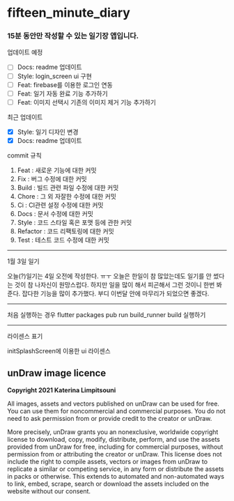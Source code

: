 # fifteen_minute_diary

### 15분 동안만 작성할 수 있는 일기장 앱입니다.

업데이트 예정
- [ ] Docs: readme 업데이트
- [ ] Style: login_screen ui 구현
- [ ] Feat: firebase를 이용한 로그인 연동
- [ ] Feat: 일기 자동 완료 기능 추가하기
- [ ] Feat: 이미지 선택시 기존의 이미지 제거 기능 추가하기

최근 업데이트
- [X] Style: 일기 디자인 변경
- [X] Docs: readme 업데이트

commit 규칙
1. Feat : 새로운 기능에 대한 커밋
2. Fix : 버그 수정에 대한 커밋
3. Build : 빌드 관련 파일 수정에 대한 커밋
4. Chore : 그 외 자잘한 수정에 대한 커밋
5. Ci : CI관련 설정 수정에 대한 커밋
6. Docs : 문서 수정에 대한 커밋
7. Style : 코드 스타일 혹은 포맷 등에 관한 커밋
8. Refactor :  코드 리팩토링에 대한 커밋
9. Test : 테스트 코드 수정에 대한 커밋

---

1월 3일 일기

오늘(?)일기는 4일 오전에 작성한다. ㅠㅜ
오늘은 한일이 참 많았는데도 일기를 안 썼다는 것이 참 나자신이 원망스럽다.
하지만 일을 많이 해서 피곤해서 그런 것이니 한번 봐준다.
잡다한 기능을 많이 추가했다. 부디 이번달 안에 마무리가 되었으면 좋겠다.

---

처음 실행하는 경우
flutter packages pub run build_runner build
실행하기 

---

라이센스 표기

initSplashScreen에 이용한 ui 라이센스
## **unDraw image licence**

**Copyright 2021 Katerina Limpitsouni**

All images, assets and vectors published on unDraw can be used for free. You can use them for noncommercial and commercial purposes. You do not need to ask permission from or provide credit to the creator or unDraw.

More precisely, unDraw grants you an nonexclusive, worldwide copyright license to download, copy, modify, distribute, perform, and use the assets provided from unDraw for free, including for commercial purposes, without permission from or attributing the creator or unDraw. This license does not include the right to compile assets, vectors or images from unDraw to replicate a similar or competing service, in any form or distribute the assets in packs or otherwise. This extends to automated and non-automated ways to link, embed, scrape, search or download the assets included on the website without our consent.